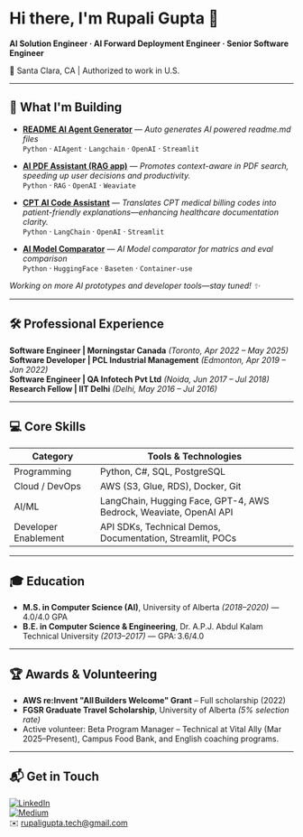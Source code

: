 <!-- HEADER BANNER -->

# Hi there, I'm **Rupali Gupta** 👋

**AI Solution Engineer · AI Forward Deployment Engineer · Senior Software Engineer**

📍 Santa Clara, CA | Authorized to work in U.S.

---

## 🚀 What I'm Building 

- **[README AI Agent Generator](https://github.com/codingnails/readme-ai-agent)** — *Auto generates AI powered readme.md files*  
  `Python` · `AIAgent` · `Langchain` · `OpenAI` · `Streamlit`
  
- **[AI PDF Assistant (RAG app)](https://github.com/codingnails/pdf-assistant-rag-weaviate)** — *Promotes context-aware in PDF search, speeding up user decisions and productivity.*  
  `Python` · `RAG` · `OpenAI` · `Weaviate`

- **[CPT AI Code Assistant](https://github.com/codingnails/cpt-ai-code-assistant)** — *Translates CPT medical billing codes into patient-friendly explanations—enhancing healthcare documentation clarity.*  
  `Python` · `LangChain` · `OpenAI` · `Streamlit`

- **[AI Model Comparator](#)** — *AI Model comparator for matrics and eval comparison*  
  `Python` · `HuggingFace` · `Baseten` · `Container-use`

  
*Working on more AI prototypes and developer tools—stay tuned! ✨*

---

## 🛠️ Professional Experience

**Software Engineer | Morningstar Canada** *(Toronto, Apr 2022 – May 2025)*  
**Software Developer | PCL Industrial Management** *(Edmonton, Apr 2019 – Jan 2022)*  
**Software Engineer | QA Infotech Pvt Ltd** *(Noida, Jun 2017 – Jul 2018)*  
**Research Fellow | IIT Delhi** *(Delhi, May 2016 – Jul 2016)*  

---

## 💻 Core Skills

| Category           | Tools & Technologies |
|--------------------|-----------------------|
| Programming        | Python, C#, SQL, PostgreSQL |
| Cloud / DevOps     | AWS (S3, Glue, RDS), Docker, Git |
| AI/ML              | LangChain, Hugging Face, GPT-4, AWS Bedrock, Weaviate, OpenAI API |
| Developer Enablement | API SDKs, Technical Demos, Documentation, Streamlit, POCs |

---

## 🎓 Education

- **M.S. in Computer Science (AI)**, University of Alberta *(2018–2020)* — 4.0/4.0 GPA  
- **B.E. in Computer Science & Engineering**, Dr. A.P.J. Abdul Kalam Technical University *(2013–2017)* — GPA: 3.6/4.0

---

## 🏆 Awards & Volunteering

- **AWS re:Invent "All Builders Welcome" Grant** – Full scholarship (2022)  
- **FGSR Graduate Travel Scholarship**, University of Alberta *(5% selection rate)*  
- Active volunteer: Beta Program Manager – Technical at Vital Ally (Mar 2025–Present), Campus Food Bank, and English coaching programs.

---

## 📬 Get in Touch

[![LinkedIn](https://img.shields.io/badge/Connect-LinkedIn-blue?logo=linkedin)](https://www.linkedin.com/in/rupaliguptarg1/)  
[![Medium](https://img.shields.io/badge/Read–Blog-Medium-black?logo=medium)](https://medium.com/@rupaligupta.tech)  
✉️ rupaligupta.tech@gmail.com

